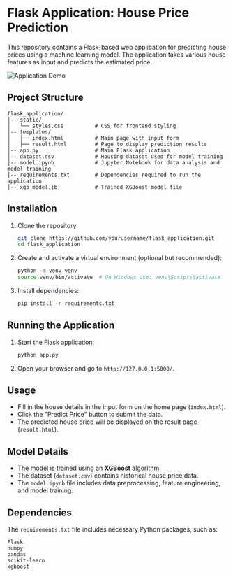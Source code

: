 # Flask Application: House Price Prediction

This repository contains a Flask-based web application for predicting house prices using a machine learning model. The application takes various house features as input and predicts the estimated price.

![Application Demo](demo-input.png)

## Project Structure

```
flask_application/
│-- static/
│   └── styles.css          # CSS for frontend styling
│-- templates/
│   ├── index.html          # Main page with input form
│   ├── result.html         # Page to display prediction results
│-- app.py                  # Main Flask application
│-- dataset.csv             # Housing dataset used for model training
│-- model.ipynb             # Jupyter Notebook for data analysis and model training
│-- requirements.txt        # Dependencies required to run the application
│-- xgb_model.jb            # Trained XGBoost model file
```

## Installation

1. Clone the repository:
   ```sh
   git clone https://github.com/yourusername/flask_application.git
   cd flask_application
   ```

2. Create and activate a virtual environment (optional but recommended):
   ```sh
   python -m venv venv
   source venv/bin/activate  # On Windows use: venv\Scripts\activate
   ```

3. Install dependencies:
   ```sh
   pip install -r requirements.txt
   ```

## Running the Application

1. Start the Flask application:
   ```sh
   python app.py
   ```
2. Open your browser and go to `http://127.0.0.1:5000/`.

## Usage

- Fill in the house details in the input form on the home page (`index.html`).
- Click the "Predict Price" button to submit the data.
- The predicted house price will be displayed on the result page (`result.html`).

## Model Details

- The model is trained using an **XGBoost** algorithm.
- The dataset (`dataset.csv`) contains historical house price data.
- The `model.ipynb` file includes data preprocessing, feature engineering, and model training.

## Dependencies

The `requirements.txt` file includes necessary Python packages, such as:
```
Flask
numpy
pandas
scikit-learn
xgboost
```

